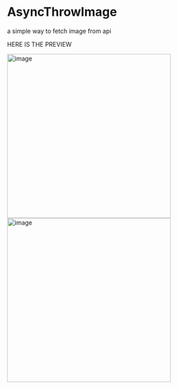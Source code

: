 # AsyncThrowImage
a simple way to fetch image from api

HERE IS THE PREVIEW

<img width="382" alt="image" src="https://user-images.githubusercontent.com/49013250/199778946-02ae3cfc-ae9b-4462-9505-d55c63848eca.png">
<img width="382" alt="image" src="https://user-images.githubusercontent.com/49013250/199778974-462e9f3c-34fb-493a-b853-f57212c28319.png">
